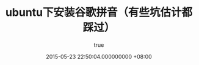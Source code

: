 ---
layout: post
title: ubuntu下安装谷歌拼音（有些坑估计都踩过） 
date: 2015-05-23 22:50:04.000000000 +08:00
categories:
- linux
- tool
tags: [ubuntu, pinyin]
status: publish
type: post
published: true
meta:
  _edit_last: '1'
  views: '2'
author:
  login: slayer
  email: dongyado@gmail.com
  display_name: slayer
  first_name: ''
  last_name: ''
description: '数一些安装google-pinyin的坑'
---